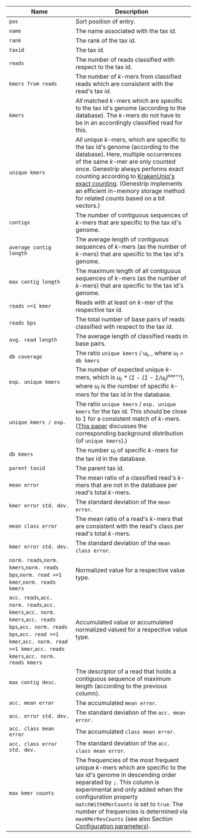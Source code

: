 |Name|Description|
|-|-|
|`pos`|Sort position of entry.|
|`name`|The name associated with the tax id.|
|`rank`|The rank of the tax id.|
|`taxid`|The tax id.|
|`reads`|The number of reads classified with respect to the tax id.|
|`kmers from reads`|The number of *k*-mers from classified reads which are consistent with the read's tax id.|
|`kmers`|*All* matched *k*-mers which are specific to the tax id's genome (according to the database). The *k*-mers do not have to be in an accordingly classified read for this.|
|`unique kmers`|*All* unique *k*-mers, which are specific to the tax id's genome (according to the database). Here, multiple occurrences of the same *k*-mer are only counted once. Genestrip always performs exact counting according to [KrakenUniq's exact counting](https://genomebiology.biomedcentral.com/articles/10.1186/s13059-018-1568-0#Sec8). (Genestrip implements an efficient in-memory storage method for related counts based on a bit vectors.)|
|`contigs`|The number of contiguous sequences of *k*-mers that are specific to the tax id's genome.|
|`average contig length`|The average length of contiguous sequences of *k*-mers (as the number of *k*-mers) that are specific to the tax id's genome.|
|`max contig length`|The maximum length of all contiguous sequences of *k*-mers (as the number of *k*-mers) that are specific to the tax id's genome.|
|`reads >=1 kmer`|Reads with at least on *k*-mer of the respective tax id.|
|`reads bps`|The total number of base pairs of reads classified with respect to the tax id.|
|`avg. read length`|The average length of classified reads in base pairs.|
|`db coverage`|The ratio `unique kmers` / u<sub>t</sub>, , where *u<sub>t</sub>* = `db kmers`|
|`exp. unique kmers`|The number of expected unique *k*-mers, which is *u<sub>t</sub> * (1 - (1 - 1/u<sub>t</sub>)*<sup>`kmers`</sup>), where *u<sub>t</sub>* is the number of specific *k*-mers for the tax id in the database.|
|`unique kmers / exp.`|The ratio `unique kmers` / `exp. unique kmers` for the tax id. This should be close to 1 for a consistent match of *k*-mers. ([This paper](https://arxiv.org/pdf/1602.05822.pdf) discusses the corresponding background distribution (of `unique kmers`).)|
|`db kmers`|The number *u<sub>t</sub>* of specific *k*-mers for the tax id in the database.|
|`parent taxid`|The parent tax id.|
|`mean error`|The mean ratio of a classified read's *k*-mers that are not in the database per read's total *k*-mers.|
|`kmer error std. dev.`|The standard deviation of the `mean error`.|
|`mean class error`|The mean ratio of a read's *k*-mers that are consistent with the read's class per read's total *k*-mers.|
|`kmer error std. dev.`|The standard deviation of the `mean class error`.|
|`norm. reads`,`norm. kmers`,`norm. reads bps`,`norm. read >=1 kmer`,`norm. reads kmers`|Normalized value for a respective value type.|
|`acc. reads`,`acc. norm. reads`,`acc. kmers`,`acc. norm. kmers`,`acc. reads bps`,`acc. norm. reads bps`,`acc. read >=1 kmer`,`acc. norm. read >=1 kmer`,`acc. reads kmers`,`acc. norm. reads kmers`|Accumulated value or accumulated normalized valued for a respective value type.|
|`max contig desc.`|The descriptor of a read that holds a contiguous sequence of maximum length (according to the previous column).|
|`acc. mean error`|The accumulated `mean error`.|
|`acc. error std. dev.`|The standard deviation of the `acc. mean error`.|
|`acc. class mean error`|The accumulated `class mean error`.|
|`acc. class error std. dev.`|The standard deviation of the `acc. class mean error`.|
|`max kmer counts`|The frequencies of the most frequent unique *k*-mers which are specific to the tax id's genome in descending order separated by `;`. This column is experimental and only added when the configuration property `matchWithKMerCounts` is set to `true`. The number of frequencies is determined via `maxKMerResCounts` (see also Section [Configuration parameters](#configuration-parameters)).|
